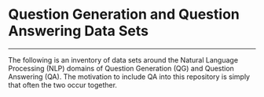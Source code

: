 # Question Generation and Question Answering Data Sets
---

The following is an inventory of data sets around the Natural Language Processing (NLP) domains of Question Generation (QG) and Question Answering (QA). The motivation to include QA into this repository is simply that often the two occur together.